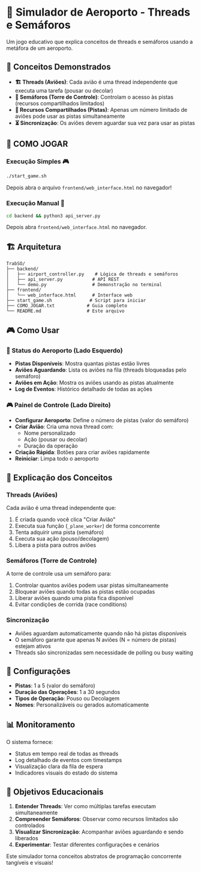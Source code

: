 # 🏢 Simulador de Aeroporto - Threads e Semáforos

Um jogo educativo que explica conceitos de threads e semáforos usando a metáfora de um aeroporto.

## 📖 Conceitos Demonstrados

- **🏗️ Threads (Aviões)**: Cada avião é uma thread independente que executa uma tarefa (pousar ou decolar)
- **🚦 Semáforos (Torre de Controle)**: Controlam o acesso às pistas (recursos compartilhados limitados)
- **🛬 Recursos Compartilhados (Pistas)**: Apenas um número limitado de aviões pode usar as pistas simultaneamente
- **⏳ Sincronização**: Os aviões devem aguardar sua vez para usar as pistas

## 🚀 COMO JOGAR

### Execução Simples 🎮
```bash
./start_game.sh
```
Depois abra o arquivo `frontend/web_interface.html` no navegador!

### Execução Manual 🔧
```bash
cd backend && python3 api_server.py
```
Depois abra `frontend/web_interface.html` no navegador.

## 🏗️ Arquitetura

```
TrabSO/
├── backend/
│   ├── airport_controller.py    # Lógica de threads e semáforos
│   ├── api_server.py           # API REST
│   └── demo.py                 # Demonstração no terminal
├── frontend/
│   └── web_interface.html      # Interface web
├── start_game.sh              # Script para iniciar
├── COMO_JOGAR.txt            # Guia completo
└── README.md                 # Este arquivo
```

## 🎮 Como Usar

### 🏢 Status do Aeroporto (Lado Esquerdo)
- **Pistas Disponíveis**: Mostra quantas pistas estão livres
- **Aviões Aguardando**: Lista os aviões na fila (threads bloqueadas pelo semáforo)
- **Aviões em Ação**: Mostra os aviões usando as pistas atualmente
- **Log de Eventos**: Histórico detalhado de todas as ações

### 🎮 Painel de Controle (Lado Direito)
- **Configurar Aeroporto**: Define o número de pistas (valor do semáforo)
- **Criar Avião**: Cria uma nova thread com:
  - Nome personalizado
  - Ação (pousar ou decolar)
  - Duração da operação
- **Criação Rápida**: Botões para criar aviões rapidamente
- **Reiniciar**: Limpa todo o aeroporto

## 🧠 Explicação dos Conceitos

### Threads (Aviões)
Cada avião é uma thread independente que:
1. É criada quando você clica "Criar Avião"
2. Executa sua função (`_plane_worker`) de forma concorrente
3. Tenta adquirir uma pista (semáforo)
4. Executa sua ação (pouso/decolagem)
5. Libera a pista para outros aviões

### Semáforos (Torre de Controle)
A torre de controle usa um semáforo para:
1. Controlar quantos aviões podem usar pistas simultaneamente
2. Bloquear aviões quando todas as pistas estão ocupadas
3. Liberar aviões quando uma pista fica disponível
4. Evitar condições de corrida (race conditions)

### Sincronização
- Aviões aguardam automaticamente quando não há pistas disponíveis
- O semáforo garante que apenas N aviões (N = número de pistas) estejam ativos
- Threads são sincronizadas sem necessidade de polling ou busy waiting

## 🔧 Configurações

- **Pistas**: 1 a 5 (valor do semáforo)
- **Duração das Operações**: 1 a 30 segundos
- **Tipos de Operação**: Pouso ou Decolagem
- **Nomes**: Personalizáveis ou gerados automaticamente

## 📊 Monitoramento

O sistema fornece:
- Status em tempo real de todas as threads
- Log detalhado de eventos com timestamps
- Visualização clara da fila de espera
- Indicadores visuais do estado do sistema

## 🎯 Objetivos Educacionais

1. **Entender Threads**: Ver como múltiplas tarefas executam simultaneamente
2. **Compreender Semáforos**: Observar como recursos limitados são controlados
3. **Visualizar Sincronização**: Acompanhar aviões aguardando e sendo liberados
4. **Experimentar**: Testar diferentes configurações e cenários

Este simulador torna conceitos abstratos de programação concorrente tangíveis e visuais!
